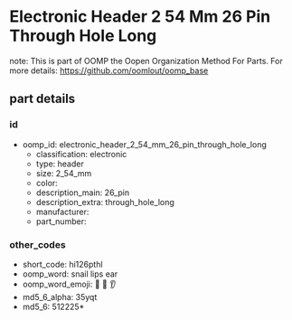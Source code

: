 # Electronic Header 2 54 Mm 26 Pin Through Hole Long  

note: This is part of OOMP the Oopen Organization Method For Parts. For more details: https://github.com/oomlout/oomp_base

##  part details





### id
* oomp_id: electronic_header_2_54_mm_26_pin_through_hole_long
  * classification: electronic
  * type: header
  * size: 2_54_mm
  * color: 
  * description_main: 26_pin
  * description_extra: through_hole_long
  * manufacturer: 
  * part_number: 

### other_codes
* short_code: hi126pthl
* oomp_word: snail lips ear
* oomp_word_emoji: :snail: :lips: :ear:
* md5_6_alpha: 35yqt
* md5_6: 512225* 